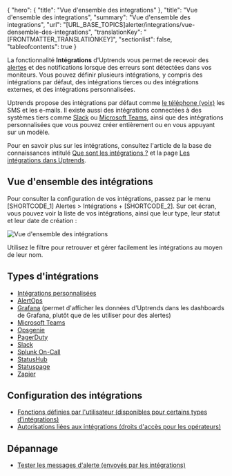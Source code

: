 {
  "hero": {
    "title": "Vue d'ensemble des integrations"
  },
  "title": "Vue d'ensemble des integrations",
  "summary": "Vue d'ensemble des integrations",
  "url": "[URL_BASE_TOPICS]alerter/integrations/vue-densemble-des-integrations",
  "translationKey": "[FRONTMATTER_TRANSLATIONKEY]",
  "sectionlist": false,
  "tableofcontents": true
}

La fonctionnalité **Intégrations** d'Uptrends vous permet de recevoir des [alertes]([LINK_URL_1]) et des notifications lorsque des erreurs sont détectées dans vos moniteurs. Vous pouvez définir plusieurs intégrations, y compris des intégrations par défaut, des intégrations tierces ou des intégrations externes, et des intégrations personnalisées.

Uptrends propose des intégrations par défaut comme [le téléphone (voix)]([LINK_URL_2]) les SMS et les e-mails. Il existe aussi des intégrations connectées à des systèmes tiers comme [Slack]([LINK_URL_3]) ou [Microsoft Teams]([LINK_URL_4]), ainsi que des intégrations personnalisées que vous pouvez créer entièrement ou en vous appuyant sur un modèle.

Pour en savoir plus sur les intégrations, consultez l'article de la base de connaissances intitulé [Que sont les intégrations ?]([LINK_URL_5]) et la page [Les intégrations dans Uptrends]([LINK_URL_6]).

## Vue d'ensemble des intégrations

Pour consulter la configuration de vos intégrations, passez par le menu [SHORTCODE_1] Alertes > Intégrations + [SHORTCODE_2]. Sur cet écran, vous pouvez voir la liste de vos intégrations, ainsi que leur type, leur statut et leur date de création :

![Vue d'ensemble des intégrations]([LINK_URL_7])

Utilisez le filtre pour retrouver et gérer facilement les intégrations au moyen de leur nom.

## Types d'intégrations

- [Intégrations personnalisées]([LINK_URL_8])
- [AlertOps]([LINK_URL_9])
- [Grafana]([LINK_URL_10]) (permet d'afficher les données d'Uptrends dans les dashboards de Grafana, plutôt que de les utiliser pour des alertes)
- [Microsoft Teams]([LINK_URL_11])
- [Opsgenie]([LINK_URL_12])
- [PagerDuty]([LINK_URL_13])
- [Slack]([LINK_URL_14])
- [Splunk On-Call]([LINK_URL_15])
- [StatusHub]([LINK_URL_16])
- [Statuspage]([LINK_URL_17])
- [Zapier]([LINK_URL_18])

## Configuration des intégrations

- [Fonctions définies par l'utilisateur (disponibles pour certains types d'intégrations)]([LINK_URL_19])
- [Autorisations liées aux intégrations (droits d'accès pour les opérateurs)]([LINK_URL_20])

## Dépannage

- [Tester les messages d'alerte (envoyés par les intégrations)]([LINK_URL_21])
